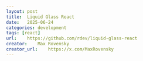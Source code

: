 ```yaml
---
layout: post
title:	Liquid Glass React
date:	2025-06-24
categories:	development
tags: [react]
url:	https://github.com/rdev/liquid-glass-react
creator:	Max Rovensky
creator_url:	https://x.com/MaxRovensky
---
```

